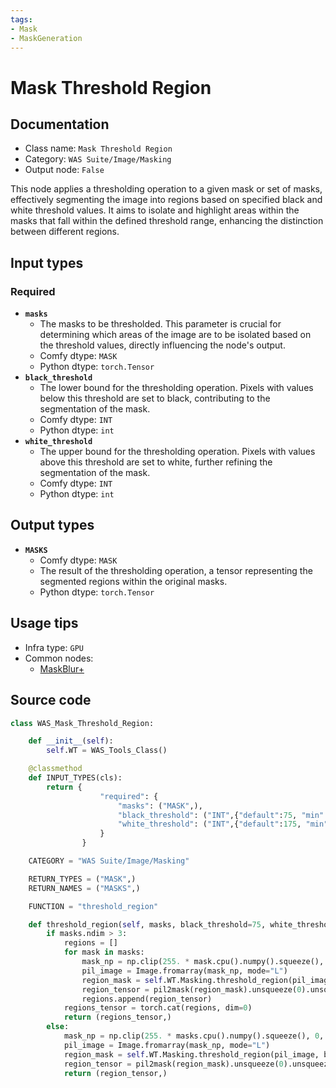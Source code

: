 ```yaml
---
tags:
- Mask
- MaskGeneration
---
```


# Mask Threshold Region
## Documentation
- Class name: `Mask Threshold Region`
- Category: `WAS Suite/Image/Masking`
- Output node: `False`

This node applies a thresholding operation to a given mask or set of masks, effectively segmenting the image into regions based on specified black and white threshold values. It aims to isolate and highlight areas within the masks that fall within the defined threshold range, enhancing the distinction between different regions.
## Input types
### Required
- **`masks`**
    - The masks to be thresholded. This parameter is crucial for determining which areas of the image are to be isolated based on the threshold values, directly influencing the node's output.
    - Comfy dtype: `MASK`
    - Python dtype: `torch.Tensor`
- **`black_threshold`**
    - The lower bound for the thresholding operation. Pixels with values below this threshold are set to black, contributing to the segmentation of the mask.
    - Comfy dtype: `INT`
    - Python dtype: `int`
- **`white_threshold`**
    - The upper bound for the thresholding operation. Pixels with values above this threshold are set to white, further refining the segmentation of the mask.
    - Comfy dtype: `INT`
    - Python dtype: `int`
## Output types
- **`MASKS`**
    - Comfy dtype: `MASK`
    - The result of the thresholding operation, a tensor representing the segmented regions within the original masks.
    - Python dtype: `torch.Tensor`
## Usage tips
- Infra type: `GPU`
- Common nodes:
    - [MaskBlur+](../../ComfyUI_essentials/Nodes/MaskBlur+.md)



## Source code
```python
class WAS_Mask_Threshold_Region:

    def __init__(self):
        self.WT = WAS_Tools_Class()

    @classmethod
    def INPUT_TYPES(cls):
        return {
                    "required": {
                        "masks": ("MASK",),
                        "black_threshold": ("INT",{"default":75, "min":0, "max": 255, "step": 1}),
                        "white_threshold": ("INT",{"default":175, "min":0, "max": 255, "step": 1}),
                    }
                }

    CATEGORY = "WAS Suite/Image/Masking"

    RETURN_TYPES = ("MASK",)
    RETURN_NAMES = ("MASKS",)

    FUNCTION = "threshold_region"

    def threshold_region(self, masks, black_threshold=75, white_threshold=255):
        if masks.ndim > 3:
            regions = []
            for mask in masks:
                mask_np = np.clip(255. * mask.cpu().numpy().squeeze(), 0, 255).astype(np.uint8)
                pil_image = Image.fromarray(mask_np, mode="L")
                region_mask = self.WT.Masking.threshold_region(pil_image, black_threshold, white_threshold)
                region_tensor = pil2mask(region_mask).unsqueeze(0).unsqueeze(1)
                regions.append(region_tensor)
            regions_tensor = torch.cat(regions, dim=0)
            return (regions_tensor,)
        else:
            mask_np = np.clip(255. * masks.cpu().numpy().squeeze(), 0, 255).astype(np.uint8)
            pil_image = Image.fromarray(mask_np, mode="L")
            region_mask = self.WT.Masking.threshold_region(pil_image, black_threshold, white_threshold)
            region_tensor = pil2mask(region_mask).unsqueeze(0).unsqueeze(1)
            return (region_tensor,)

```
